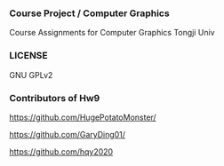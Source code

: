 ### Course Project / Computer Graphics
Course Assignments for Computer Graphics Tongji Univ

### LICENSE
GNU GPLv2

### Contributors of Hw9
https://github.com/HugePotatoMonster/

https://github.com/GaryDing01/

https://github.com/hqy2020

